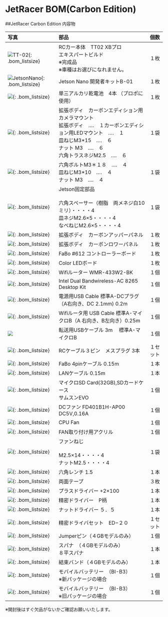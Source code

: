 # JetRacer BOM(Carbon Edition)

##JetRacer Carbon Edition 内容物

|写真|部品|個数|
|:--|:--|:--|
|![TT-02](./img/img_bom/now_printing.jpg){: .bom_listsize}|RCカー本体　TT02 XBプロ<br>エキスパートビルド<br>※完成品 <br>※車種はお選びになれません。|１枚|
|![JetsonNano](./img/img_bom/add_JetsonNanoB01ORA02_001.jpg){: .bom_listsize}|Jetson Nano 開発者キットB-01|１枚|
|![](./img/img_bom/now_printing.jpg){: .bom_listsize}|単三アルカリ乾電池　4本 （プロポに使用）|１枚|
|![](./img/img_bom/now_printing.jpg){: .bom_listsize}|拡張ボディ　カーボンエディション用カメラマウント<br>拡張ボディ　‥‥　１カーボンエディション用LEDマウント　‥‥　１<br>皿ねじM3*15　‥‥　６<br>ナット M3　‥‥　６<br>六角トラスネジM2.5　‥‥　６|１袋|
|![](./img/img_bom/now_printing.jpg){: .bom_listsize}|六角ボルトM3＊１８　‥‥　４<br>皿ねじM3*10　‥‥　４<br>ナット M3　‥‥　４|１袋|
|![](./img/img_bom/now_printing.jpg){: .bom_listsize}|Jetson固定部品<br><br>六角スペーサー（樹脂　両メネジ白10ミリ）・・・・4<br>皿ネジM2.6×5・・・・4<br>なべねじM2.6×5・・・・4|１袋|
|![](./img/img_bom/now_printing.jpg){: .bom_listsize}|拡張ボディ　カーボンアッパーパネル|１枚|
|![](./img/img_bom/now_printing.jpg){: .bom_listsize}|拡張ボディ　カーボンロワーパネル|１枚|
|![](./img/img_bom/now_printing.jpg){: .bom_listsize}|FaBo #612 コントローラーボード|１枚|
|![](./img/img_bom/now_printing.jpg){: .bom_listsize}|Color LEDボード|１枚|
|![](./img/img_bom/now_printing.jpg){: .bom_listsize}| Wifiルーター WMR-433W2-BK|１個|
|![](./img/img_bom/add_wifi_module_intel001.jpg){: .bom_listsize}|Intel Dual Bandwireless-AC 8265 Desktop Kit|１個|
|![](./img/img_bom/add_DC_A_cable001.jpg){: .bom_listsize}|電源用USB Cable 標準A-DCプラグ（A右向き、DC 2.1mm) 0.2m|１個|
|![](./img/img_bom/now_printing.jpg){: .bom_listsize}|Wifiルータ用 USB Cable 標準A-マイクロB（A 右向き、B左向き）0.25m|１個|
|![](./img/img_bom/add_usb_A_microB_3m001.jpg)|転送用USBケーブル 3m 　標準A-マイクロB|１個|
|![](./img/img_bom/now_printing.jpg){: .bom_listsize}|RCケーブル３ピン　メスプラグ  3本|１セット|
|![](./img/img_bom/now_printing.jpg){: .bom_listsize}|FaBo 4pinケーブル 0.15m|１本|
|![](./img/img_bom/now_printing.jpg){: .bom_listsize}|LANケーブル 0.15m|１本|
|![](./img/img_bom/now_printing.jpg){: .bom_listsize}|マイクロSD Card(32GB),SDカードケース<br>サムスンEVO|１個|
|![](./img/img_bom/now_printing.jpg){: .bom_listsize}|DCファン FD401B1H-AP00 DC5V,0.16A|１個|
|![](./img/img_bom/add_CPUFAN001.jpg){: .bom_listsize}|CPU Fan|１個|
|![](./img/img_bom/add_CPUFAN_kotejigu001.jpg){: .bom_listsize}|FAN取り付け用アクリル|１個|
|![](./img/img_bom/add_CPUFAN_koteineji001.jpg){: .bom_listsize}|ファンねじ<br><br>M2.5×14・・・・4<br>ナットM2.5・・・・4|１袋|
|![](./img/img_bom/add_pentageolench1point5_001.jpg){: .bom_listsize}|六角レンチ 1.5|１本|
|![](./img/img_bom/now_printing.jpg){: .bom_listsize}|両面テープ|３枚|
|![](./img/img_bom/add_driverplus2_001.jpg){: .bom_listsize}|プラスドライバー +2×100|１本|
|![](./img/img_bom/add_plasemitu_driver001.jpg){: .bom_listsize}|精密ドライバー　P柄|１本|
|![](./img/img_bom/add_nutDriver001.jpg){: .bom_listsize}|ナットドライバー ５．５|１本|
|![](./img/img_bom/add_semitudriverset001.jpg){: .bom_listsize}|精密ドライバセット　ED−２０|１セット|
|![](./img/img_bom/add_Jumper_pin.jpg){: .bom_listsize}|Jumperピン（４GBモデルのみ）|１個|
|![](./img/img_bom/add_spana001.jpg){: .bom_listsize}|スパナ　（４GBモデルのみ）<br> ８平スパナ|１本|
|![](./img/img_bom/add_cablelock001.jpg){: .bom_listsize}|結束バンド（４GBモデルのみ）|１本|
|![](./img/img_bom/add_mobileBatterry_002.jpg){: .bom_listsize}|モバイルバッテリー　（BI-B3）<br>※新パッケージの場合| １個|
|![](./img/img_bom/add_mobileBatterry_001.jpg){: .bom_listsize}|モバイルバッテリー　（BI-B3）<br>※旧パッケージの場合| １個|

※開封後はすぐ欠品がないかご確認お願いいたします。
